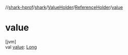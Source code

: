 //[shark-hprof](../../../../index.md)/[shark](../../index.md)/[ValueHolder](../index.md)/[ReferenceHolder](index.md)/[value](value.md)

# value

[jvm]\
val [value](value.md): [Long](https://kotlinlang.org/api/latest/jvm/stdlib/kotlin/-long/index.html)
